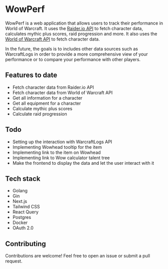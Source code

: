 # WowPerf

WowPerf is a web application that allows users to track their performance in World of Warcraft.
It uses the [Raider.io API](https://raider.io/) to fetch character data, calculates mythic plus scores, raid progression and more.
It also uses the [World of Warcraft API](https://worldofwarcraft.blizzard.com/en-gb/) to fetch character data.

In the future, the goals is to includes other data sources such as WarcraftLogs in order to provide a more comprehensive view of your performance or to compare your performance with other players.

## Features to date

- Fetch character data from Raider.io API
- Fetch character data from World of Warcraft API
- Get all information for a character
- Get all equipment for a character
- Calculate mythic plus scores
- Calculate raid progression

## Todo

- Setting up the interaction with WarcraftLogs API
- Implementing Wowhead tooltip for the item
- Implementing link to the item on Wowhead
- Implementing link to Wow calculator talent tree
- Make the frontend to display the data and let the user interact with it

## Tech stack

- Golang
- Gin
- Next.js
- Tailwind CSS
- React Query
- Postgres
- Docker
- OAuth 2.0

## Contributing

Contributions are welcome! Feel free to open an issue or submit a pull request.
